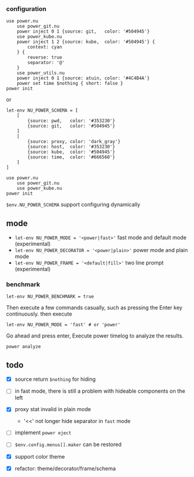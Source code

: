 ### configuration
```
use power.nu
    use power_git.nu
    power inject 0 1 {source: git,   color: '#504945'}
    use power_kube.nu
    power inject 1 2 {source: kube,  color: '#504945'} {
        context: cyan
    } {
        reverse: true
        separator: '@'
    }
    use power_utils.nu
    power inject 0 1 {source: atuin, color: '#4C4B4A'}
    power set time $nothing { short: false }
power init
```
or
```
let-env NU_POWER_SCHEMA = [
    [
        {source: pwd,   color: '#353230'}
        {source: git,   color: '#504945'}
    ]
    [
        {source: proxy, color: 'dark_gray'}
        {source: host,  color: '#353230'}
        {source: kube,  color: '#504945'}
        {source: time,  color: '#666560'}
    ]
]

use power.nu
    use power_git.nu
    use power_kube.nu
power init
```
`$env.NU_POWER_SCHEMA` support configuring dynamically

## mode
- `let-env NU_POWER_MODE = '<power|fast>'` fast mode and default mode (experimental)
- `let-env NU_POWER_DECORATOR = '<power|plain>'` power mode and plain mode
- `let-env NU_POWER_FRAME = '<default|fill>'` two line prompt (experimental)

### benchmark
```
let-env NU_POWER_BENCHMARK = true
```
Then execute a few commands casually, such as pressing the Enter key continuously.
then execute

```
let-env NU_POWER_MODE = 'fast' # or 'power'
```

Go ahead and press enter,
Execute power timelog to analyze the results.
```
power analyze
```

## todo
- [x] source return `$nothing` for hiding
- [ ] in fast mode, there is still a problem with hideable components on the left
- [x] proxy stat invalid in plain mode
    - '<<' not longer hide separator in `fast` mode
- [ ] implement `power eject`
- [ ] `$env.config.menus[].maker` can be restored
- [x] support color theme
- [x] refactor: theme/decorator/frame/schema

